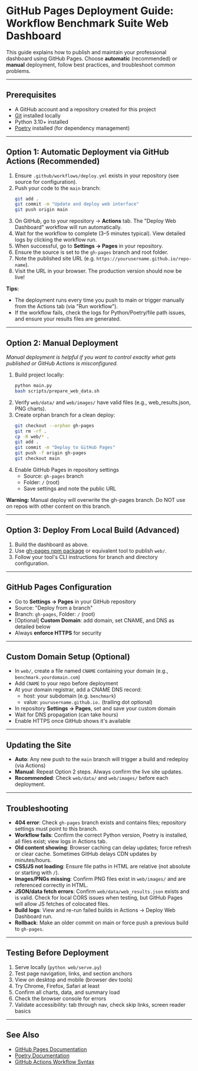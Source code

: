 # GitHub Pages Deployment Guide: Workflow Benchmark Suite Web Dashboard

This guide explains how to publish and maintain your professional dashboard using GitHub Pages. Choose **automatic** (recommended) or **manual** deployment, follow best practices, and troubleshoot common problems.

---

## Prerequisites
- A GitHub account and a repository created for this project
- [Git](https://git-scm.com/) installed locally
- Python 3.10+ installed
- [Poetry](https://python-poetry.org/) installed (for dependency management)

---

## Option 1: Automatic Deployment via GitHub Actions (Recommended)

1. Ensure `.github/workflows/deploy.yml` exists in your repository (see source for configuration).
2. Push your code to the `main` branch:
   ```bash
   git add .
   git commit -m "Update and deploy web interface"
   git push origin main
   ```
3. On GitHub, go to your repository → **Actions** tab. The "Deploy Web Dashboard" workflow will run automatically.
4. Wait for the workflow to complete (3–5 minutes typical). View detailed logs by clicking the workflow run.
5. When successful, go to **Settings → Pages** in your repository.
6. Ensure the source is set to the `gh-pages` branch and root folder.
7. Note the published site URL (e.g. `https://yourusername.github.io/repo-name`).
8. Visit the URL in your browser. The production version should now be live!

**Tips:**
- The deployment runs every time you push to main or trigger manually from the Actions tab (via "Run workflow").
- If the workflow fails, check the logs for Python/Poetry/file path issues, and ensure your results files are generated.

---

## Option 2: Manual Deployment

_Manual deployment is helpful if you want to control exactly what gets published or GitHub Actions is misconfigured._

1. Build project locally:
   ```bash
   python main.py
   bash scripts/prepare_web_data.sh
   ```
2. Verify `web/data/` and `web/images/` have valid files (e.g., web_results.json, PNG charts).
3. Create orphan branch for a clean deploy:
   ```bash
   git checkout --orphan gh-pages
   git rm -rf .
   cp -R web/* .
   git add .
   git commit -m "Deploy to GitHub Pages"
   git push -f origin gh-pages
   git checkout main
   ```
4. Enable GitHub Pages in repository settings
   - Source: `gh-pages` branch
   - Folder: `/` (root)
   - Save settings and note the public URL

**Warning:** Manual deploy will overwrite the gh-pages branch. Do NOT use on repos with other content on this branch.

---

## Option 3: Deploy From Local Build (Advanced)
1. Build the dashboard as above.
2. Use [gh-pages npm package](https://www.npmjs.com/package/gh-pages) or equivalent tool to publish `web/`.
3. Follow your tool's CLI instructions for branch and directory configuration.

---

## GitHub Pages Configuration
- Go to **Settings → Pages** in your GitHub repository
- Source: "Deploy from a branch"
- Branch: `gh-pages`, Folder: `/` (root)
- [Optional] **Custom Domain**: add domain, set CNAME, and DNS as detailed below
- Always **enforce HTTPS** for security

---

## Custom Domain Setup (Optional)
- In `web/`, create a file named `CNAME` containing your domain (e.g., `benchmark.yourdomain.com`)
- Add `CNAME` to your repo before deployment
- At your domain registrar, add a CNAME DNS record: 
    - host: your subdomain (e.g. `benchmark`)
    - value: `yourusername.github.io.` (trailing dot optional)
- In repository **Settings → Pages**, set and save your custom domain
- Wait for DNS propagation (can take hours)
- Enable HTTPS once GitHub shows it's available

---

## Updating the Site
- **Auto**: Any new push to the `main` branch will trigger a build and redeploy (via Actions)
- **Manual**: Repeat Option 2 steps. Always confirm the live site updates.
- **Recommended**: Check `web/data/` and `web/images/` before each deployment.

---

## Troubleshooting
- **404 error**: Check `gh-pages` branch exists and contains files; repository settings must point to this branch.
- **Workflow fails**: Confirm the correct Python version, Poetry is installed, all files exist; view logs in Actions tab.
- **Old content showing**: Browser caching can delay updates; force refresh or clear cache. Sometimes GitHub delays CDN updates by minutes/hours.
- **CSS/JS not loading**: Ensure file paths in HTML are relative (not absolute or starting with `/`).
- **Images/PNGs missing**: Confirm PNG files exist in `web/images/` and are referenced correctly in HTML.
- **JSON/data fetch errors**: Confirm `web/data/web_results.json` exists and is valid. Check for local CORS issues when testing, but GitHub Pages will allow JS fetches of colocated files.
- **Build logs**: View and re-run failed builds in Actions → Deploy Web Dashboard run.
- **Rollback**: Make an older commit on main or force push a previous build to `gh-pages`.

---

## Testing Before Deployment
1. Serve locally (`python web/serve.py`)
2. Test page navigation, links, and section anchors
3. View on desktop and mobile (browser dev tools)
4. Try Chrome, Firefox, Safari at least
5. Confirm all charts, data, and summary load
6. Check the browser console for errors
7. Validate accessibility: tab through nav, check skip links, screen reader basics

---

## See Also
- [GitHub Pages Documentation](https://docs.github.com/en/pages)
- [Poetry Documentation](https://python-poetry.org/docs/)
- [GitHub Actions Workflow Syntax](https://docs.github.com/en/actions/using-workflows/workflow-syntax-for-github-actions)

